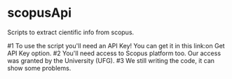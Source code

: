 # scopusApi
Scripts to extract cientific info from scopus.

#1 To use the script you'll need an API Key! You can get it in this link:on Get API Key option.
#2 You'll need access to Scopus platform too. Our access was granted by the University (UFG).
#3 We still writing the code, it can show some problems.
